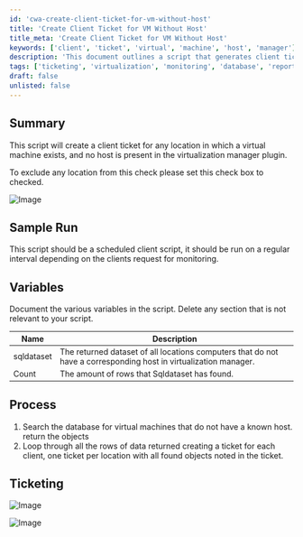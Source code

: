 ```yaml
---
id: 'cwa-create-client-ticket-for-vm-without-host'
title: 'Create Client Ticket for VM Without Host'
title_meta: 'Create Client Ticket for VM Without Host'
keywords: ['client', 'ticket', 'virtual', 'machine', 'host', 'manager']
description: 'This document outlines a script that generates client tickets for locations with virtual machines that lack a corresponding host in the virtualization manager. It includes details on variables, process flow, and sample runs to ensure effective monitoring and management.'
tags: ['ticketing', 'virtualization', 'monitoring', 'database', 'report']
draft: false
unlisted: false
---
```

## Summary

This script will create a client ticket for any location in which a virtual machine exists, and no host is present in the virtualization manager plugin.

To exclude any location from this check please set this check box to checked.

![Image](..\..\..\static\img\ESXI-Credential-Check---Location\image_1.png)

## Sample Run

This script should be a scheduled client script, it should be run on a regular interval depending on the clients request for monitoring.

## Variables

Document the various variables in the script. Delete any section that is not relevant to your script.

| Name        | Description                                                                                     |
|-------------|-------------------------------------------------------------------------------------------------|
| sqldataset  | The returned dataset of all locations computers that do not have a corresponding host in virtualization manager. |
| Count       | The amount of rows that Sqldataset has found.                                                 |

## Process

1. Search the database for virtual machines that do not have a known host. return the objects
2. Loop through all the rows of data returned creating a ticket for each client, one ticket per location with all found objects noted in the ticket.

## Ticketing

![Image](..\..\..\static\img\ESXI-Credential-Check---Location\image_2.png)

![Image](..\..\..\static\img\ESXI-Credential-Check---Location\image_3.png)



